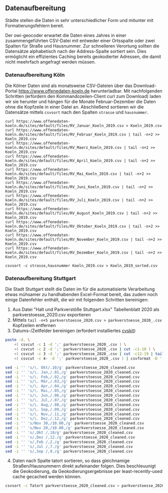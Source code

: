 ## Datenaufbereitung

Städte stellen die Daten in sehr unterschiedlicher Form und mitunter mit Formatierungsfehlern bereit.

Der owi-geocoder erwartet die Daten eines Jahres in einer zusammengeführten CSV-Datei mit entweder einer Ortsspalte oder zwei Spalten für Straße und Hausnummer. Zur schnelleren Verortung sollten die Datensätze alphabetisch nach der Address-Spalte sortiert sein. Dies ermöglicht ein effizientes Caching bereits geokodierter Adressen, die damit nicht meehrfach angefragt werden müssen.


### Datenaufbereitung Köln
Die Kölner Daten sind als monatsweise CSV-Dateien über das Download-Portal https://www.offenedaten-koeln.de herunterladbar.
Mit nachfolgenden Schritten (erfordern den Kommandozeilen-Client curl zum Download) laden wir sie herunter und hängen für die Monate Februar-Dezember die Daten ohne die Kopfzeile in einer Datei an. Abschließend sortieren wir die Datensätze mittels `csvsort` nach den Spalten `strasse` und `hausnummer`.

```
curl https://www.offenedaten-koeln.de/sites/default/files/RV_Januar_Koeln_2019.csv > Koeln_2019.csv
curl https://www.offenedaten-koeln.de/sites/default/files/RV_Februar_Koeln_2019.csv | tail -n+2 >> Koeln_2019.csv
curl https://www.offenedaten-koeln.de/sites/default/files/RV_Maerz_Koeln_2019.csv | tail -n+2 >> Koeln_2019.csv
curl https://www.offenedaten-koeln.de/sites/default/files/RV_April_Koeln_2019.csv | tail -n+2 >> Koeln_2019.csv
curl https://www.offenedaten-koeln.de/sites/default/files/RV_Mai_Koeln_2019.csv | tail -n+2 >> Koeln_2019.csv
curl https://www.offenedaten-koeln.de/sites/default/files/RV_Juni_Koeln_2019.csv | tail -n+2 >> Koeln_2019.csv
curl https://www.offenedaten-koeln.de/sites/default/files/RV_Juli_Koeln_2019.csv | tail -n+2 >> Koeln_2019.csv
curl https://www.offenedaten-koeln.de/sites/default/files/RV_August_Koeln_2019.csv | tail -n+2 >> Koeln_2019.csv
curl https://www.offenedaten-koeln.de/sites/default/files/RV_Oktober_Koeln_2019.csv | tail -n+2 >> Koeln_2019.csv
curl https://www.offenedaten-koeln.de/sites/default/files/RV_November_Koeln_2019.csv | tail -n+2 >> Koeln_2019.csv
curl https://www.offenedaten-koeln.de/sites/default/files/RV_Dezember_Koeln_2019.csv | tail -n+2 >> Koeln_2019.csv

csvsort -c strasse,hausnummer Koeln_2019.csv > Koeln_2019_sorted.csv
```


### Datenaufbereitung Stuttgart
Die Stadt Stuttgart stellt die Daten im für die automatisierte Verarbeitung etwas mühsamer zu handhabenden Excel-Format bereit, das zudem noch einige Datenfehler enthält, die wir mit folgenden Schritten bereinigen:

1. Aus Datei "Halt und Parkverstöße Stuttgart.xlsx" Tabellenblatt 2020 als parkverstoesse_2020.csv exportieren
2. Mittels `tail -n+5 parkverstoesse_2020.csv > parkverstoesse_2020_.csv` Kopfzeilen entfernen
3. Datums-/Zeitfelder bereinigen (erfordert installiertes [cvskit](https://csvkit.readthedocs.io/en/latest/))

```sh
paste -d, \
    <( csvcut -c 1 -d ';' parkverstoesse_2020_.csv ) \
    <( csvcut -c 2 -d ';' parkverstoesse_2020_.csv | cut -c1-10 ) \
    <( csvcut -c 3 -d ';' parkverstoesse_2020_.csv | cut -c12-19 | tail -n+2 | sed '1 s/^/Tatzeit\n/') \
    <( csvcut -c 4- -d ';' parkverstoesse_2020_.csv ) | csvformat -D ',' > parkverstoesse_2020_cleaned.csv

sed -i '' 's/\. Okt/.10/g' parkverstoesse_2020_cleaned.csv
sed -i '' 's/\. Jan,/.01,/g' parkverstoesse_2020_cleaned.csv
sed -i '' 's/\. Feb,/.02,/g' parkverstoesse_2020_cleaned.csv
sed -i '' 's/\. Mär,/.03,/g' parkverstoesse_2020_cleaned.csv
sed -i '' 's/\. Apr,/.04,/g' parkverstoesse_2020_cleaned.csv
sed -i '' 's/\. Mai,/.05,/g' parkverstoesse_2020_cleaned.csv
sed -i '' 's/\. Jun,/.06,/g' parkverstoesse_2020_cleaned.csv
sed -i '' 's/\. Jul,/.07,/g' parkverstoesse_2020_cleaned.csv
sed -i '' 's/\. Aug,/.08,/g' parkverstoesse_2020_cleaned.csv
sed -i '' 's/\. Sep,/.09,/g' parkverstoesse_2020_cleaned.csv
sed -i '' 's/\. Nov,/.11,/g' parkverstoesse_2020_cleaned.csv
sed -i '' 's/\. Dez,/.12,/g' parkverstoesse_2020_cleaned.csv
sed -i '' 's/Nov 30,/10.00,/g' parkverstoesse_2020_cleaned.csv
sed -i '' 's/Nov 20,/10.00,/g' parkverstoesse_2020_cleaned.csv
sed -i '' 's/,Okt /,10/g' parkverstoesse_2020_cleaned.csv
sed -i '' 's/,Dez /,12./g' parkverstoesse_2020_cleaned.csv
sed -i '' 's/,Feb /,2./g' parkverstoesse_2020_cleaned.csv
sed -i '' 's/,Jul /,7./g' parkverstoesse_2020_cleaned.csv
sed -i '' 's/,Sep /,9./g' parkverstoesse_2020_cleaned.csv
```

4. Daten nach Spalte tatort sortieren, so dass gleichnamige Straßen/Hausnummern direkt aufeinander folgen. Dies beschleuunigt die Geokodierung, da Geokodierungsergebnisse per least-recently-used cache gecached werden können.

```sh 
csvsort -c Tatort parkverstoesse_2020_cleaned.csv > parkverstoesse_2020_sorted.csv
```
